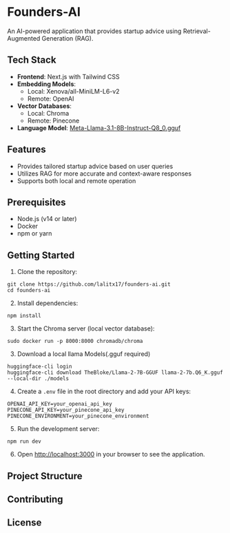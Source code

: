 # Founders-AI

An AI-powered application that provides startup advice using Retrieval-Augmented Generation (RAG).

## Tech Stack

- **Frontend**: Next.js with Tailwind CSS
- **Embedding Models**: 
  - Local: Xenova/all-MiniLM-L6-v2
  - Remote: OpenAI
- **Vector Databases**:
  - Local: Chroma
  - Remote: Pinecone
- **Language Model**: [Meta-Llama-3.1-8B-Instruct-Q8_0.gguf](https://huggingface.co/lmstudio-community/Meta-Llama-3.1-8B-Instruct-GGUF/tree/main)

## Features

- Provides tailored startup advice based on user queries
- Utilizes RAG for more accurate and context-aware responses
- Supports both local and remote operation

## Prerequisites

- Node.js (v14 or later)
- Docker
- npm or yarn

## Getting Started

1. Clone the repository:
```
git clone https://github.com/lalitx17/founders-ai.git
cd founders-ai
```

2. Install dependencies:
```
npm install
```

3. Start the Chroma server (local vector database):
```
sudo docker run -p 8000:8000 chromadb/chroma
```

3. Download a local llama Models(.gguf required)
```
huggingface-cli login
huggingface-cli download TheBloke/Llama-2-7B-GGUF llama-2-7b.Q6_K.gguf --local-dir ./models
```

4. Create a `.env` file in the root directory and add your API keys:
```
OPENAI_API_KEY=your_openai_api_key
PINECONE_API_KEY=your_pinecone_api_key
PINECONE_ENVIRONMENT=your_pinecone_environment
```

5. Run the development server:
```
npm run dev
```

6. Open [http://localhost:3000](http://localhost:3000) in your browser to see the application.

## Project Structure



## Contributing



## License

